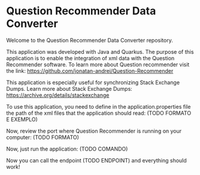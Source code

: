 # Question Recommender Data Converter

Welcome to the Question Recommender Data Converter repository.

This application was developed with Java and Quarkus. 
The purpose of this application is to enable the integration of xml data with the Question Recommender software. 
To learn more about Question recommender visit the link: https://github.com/jonatan-andrei/Question-Recommender

This application is especially useful for synchronizing Stack Exchange Dumps. 
Learn more about Stack Exchange Dumps: https://archive.org/details/stackexchange

To use this application, you need to define in the application.properties file the path of the xml files that the application should read:
(TODO FORMATO E EXEMPLO)

Now, review the port where Question Recommender is running on your computer:
(TODO FORMATO)

Now, just run the application:
(TODO COMANDO)

Now you can call the endpoint (TODO ENDPOINT) and everything should work!